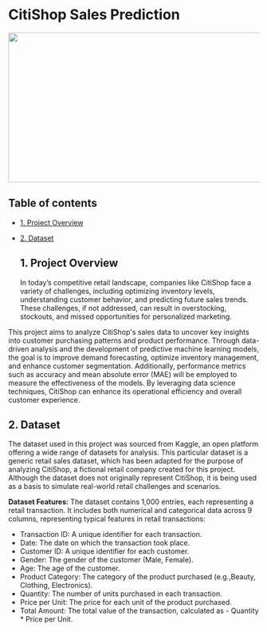 # CitiShop Sales Prediction

<div id="main image" align="center">
  <img src="https://encrypted-tbn0.gstatic.com/images?q=tbn:ANd9GcSr1xQ_UIrC5c1bQkGqlkmSe8-PYjrYtKGC7g&s" width="550" height="300"/>
</div>

## Table of contents
* [1. Project Overview](#project-description)
* [2. Dataset](#dataset)


  ## 1. Project Overview <a class="anchor" id="project-description"></a>
  In today’s competitive retail landscape, companies like CitiShop face a variety of challenges, including optimizing inventory levels, understanding customer behavior, and predicting future sales trends. These challenges, if not addressed, can result in overstocking, stockouts, and missed opportunities for personalized marketing.

This project aims to analyze CitiShop's sales data to uncover key insights into customer purchasing patterns and product performance. Through data-driven analysis and the development of predictive machine learning models, the goal is to improve demand forecasting, optimize inventory management, and enhance customer segmentation. Additionally, performance metrics such as accuracy and mean absolute error (MAE) will be employed to measure the effectiveness of the models. By leveraging data science techniques, CitiShop can enhance its operational efficiency and overall customer experience.

## 2. Dataset <a class="anchor" id="dataset"></a>
The dataset used in this project was sourced from Kaggle, an open platform offering a wide range of datasets for analysis. This particular dataset is a generic retail sales dataset, which has been adapted for the purpose of analyzing CitiShop, a fictional retail company created for this project. Although the dataset does not originally represent CitiShop, it is being used as a basis to simulate real-world retail challenges and scenarios.

**Dataset Features:**
The dataset contains 1,000 entries, each representing a retail transaction. It includes both numerical and categorical data across 9 columns, representing typical features in retail transactions:

- Transaction ID: A unique identifier for each transaction.
- Date: The date on which the transaction took place.
- Customer ID: A unique identifier for each customer.
- Gender: The gender of the customer (Male, Female).
- Age: The age of the customer.
- Product Category: The category of the product purchased (e.g.,Beauty, Clothing, Electronics).
- Quantity: The number of units purchased in each transaction.
- Price per Unit: The price for each unit of the product purchased.
- Total Amount: The total value of the transaction, calculated as - Quantity * Price per Unit.
